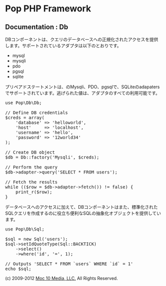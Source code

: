 Pop PHP Framework
=================

Documentation : Db
------------------

DBコンポーネントは、クエリのデータベースへの正規化されたアクセスを提供します。サポートされているアダプタは以下のとおりです。

* mysql
* mysqli
* pdo
* pgsql
* sqlite

プリペアドステートメントは、のMysqli、PDO、pgsqlで、SQLiteのadapatersでサポートされています。逃げられた値は、アダプタのすべての利用可能です。

<pre>
use Pop\Db\Db;

// Define DB credentials
$creds = array(
    'database' => 'helloworld',
    'host'     => 'localhost',
    'username' => 'hello',
    'password' => '12world34'
);

// Create DB object
$db = Db::factory('Mysqli', $creds);

// Perform the query
$db->adapter->query('SELECT * FROM users');

// Fetch the results
while (($row = $db->adapter->fetch()) != false) {
    print_r($row);
}
</pre>

データベースへのアクセスに加えて、DBコンポーネントはまた、標準化されたSQLクエリを作成するのに役立ち便利なSQLの抽象化オブジェクトを提供しています。

<pre>
use Pop\Db\Sql;

$sql = new Sql('users');
$sql->setIdQuoteType(Sql::BACKTICK)
    ->select()
    ->where('id', '=', 1);

// Outputs 'SELECT * FROM `users` WHERE `id` = 1'
echo $sql;
</pre>

(c) 2009-2012 [Moc 10 Media, LLC.](http://www.moc10media.com) All Rights Reserved.
